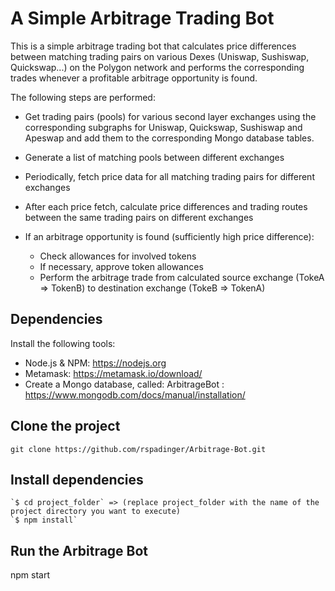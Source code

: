 # A Simple Arbitrage Trading Bot

This is a simple arbitrage trading bot that calculates price differences between matching trading pairs on various Dexes (Uniswap, Sushiswap, Quickswap...) on the Polygon network and performs the corresponding trades whenever a profitable arbitrage opportunity is found. 

The following steps are performed:

* Get trading pairs (pools) for various second layer exchanges using the corresponding subgraphs for Uniswap, Quickswap, Sushiswap and Apeswap and add them to the corresponding Mongo database tables.

* Generate a list of matching pools between different exchanges
                                                                         
* Periodically, fetch price data for all matching trading pairs for different exchanges

* After each price fetch, calculate price differences and trading routes between the same trading pairs on different exchanges

* If an arbitrage opportunity is found (sufficiently high price difference):
    * Check allowances for involved tokens
    * If necessary, approve token allowances
    * Perform the arbitrage trade from calculated source exchange (TokeA => TokenB) to destination exchange (TokeB => TokenA)


## Dependencies

Install the following tools:

-   Node.js & NPM: https://nodejs.org
-   Metamask: https://metamask.io/download/
-   Create a Mongo database, called: ArbitrageBot : https://www.mongodb.com/docs/manual/installation/

## Clone the project

`git clone https://github.com/rspadinger/Arbitrage-Bot.git`

## Install dependencies

```
`$ cd project_folder` => (replace project_folder with the name of the project directory you want to execute)
`$ npm install`
```

## Run the Arbitrage Bot 

npm start
